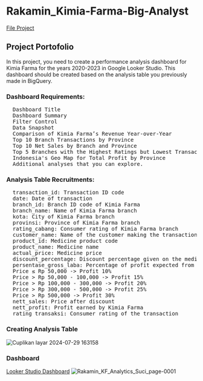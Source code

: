 # Rakamin_Kimia-Farma-Big-Analyst

[File Project](https://www.canva.com/design/DAGLUs9tZqQ/BB9CdGoD1xaBF1uXVi1vDA/edit?utm_content=DAGLUs9tZqQ&utm_campaign=designshare&utm_medium=link2&utm_source=sharebutton)

## Project Portofolio
In this project, you need to create a performance analysis dashboard for Kimia Farma for the years 2020-2023 in Google Looker Studio. This dashboard should be created based on the analysis table you previously made in BigQuery.

### Dashboard Requirements:
<pre>
  Dashboard Title
  Dashboard Summary
  Filter Control
  Data Snapshot
  Comparison of Kimia Farma’s Revenue Year-over-Year
  Top 10 Branch Transactions by Province
  Top 10 Net Sales by Branch and Province
  Top 5 Branches with the Highest Ratings but Lowest Transaction Ratings
  Indonesia's Geo Map for Total Profit by Province
  Additional analyses that you can explore.
</pre>

### Analysis Table Recruitments:
<pre>
  transaction_id: Transaction ID code
  date: Date of transaction
  branch_id: Branch ID code of Kimia Farma
  branch_name: Name of Kimia Farma branch
  kota: City of Kimia Farma branch
  provinsi: Province of Kimia Farma branch
  rating_cabang: Consumer rating of Kimia Farma branch
  customer_name: Name of the customer making the transaction
  product_id: Medicine product code
  product_name: Medicine name
  actual_price: Medicine price
  discount_percentage: Discount percentage given on the medicine
  persentase_gross_laba: Percentage of profit expected from the medicine with the following     conditions:
  Price ≤ Rp 50,000 -> Profit 10%
  Price > Rp 50,000 - 100,000 -> Profit 15%
  Price > Rp 100,000 - 300,000 -> Profit 20%
  Price > Rp 300,000 - 500,000 -> Profit 25%
  Price > Rp 500,000 -> Profit 30%
  nett_sales: Price after discount
  nett_profit: Profit earned by Kimia Farma
  rating_transaksi: Consumer rating of the transaction
</pre>

### Creating Analysis Table
![Cuplikan layar 2024-07-29 163158](https://github.com/user-attachments/assets/618702f6-a31a-4708-a060-769f1dfad15e)

### Dashboard
[Looker Studio Dashboard](https://lookerstudio.google.com/reporting/9421ffd3-bcd3-495e-896e-67df5bb3370f)
![Rakamin_KF_Analytics_Suci_page-0001](https://github.com/user-attachments/assets/b95b42b0-5e8d-4ca9-a33a-54fe01c5c102)
